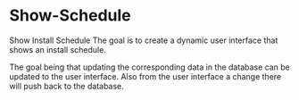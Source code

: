 # Show-Schedule
Show Install Schedule
The goal is to create a dynamic user interface that shows an install schedule.

The goal being that updating the corresponding data in the database can be updated to the user interface.  Also from the user interface a change there will push back to the database.
